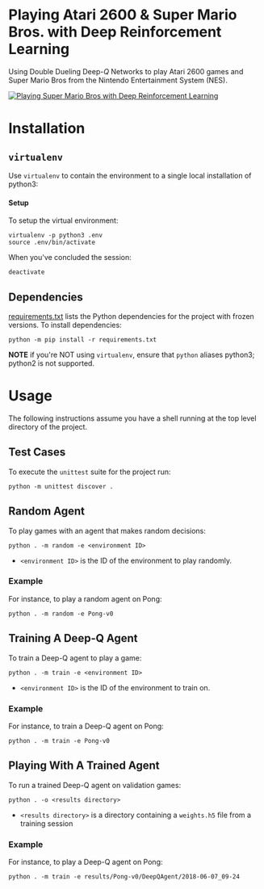 # Playing Atari 2600 & Super Mario Bros. with Deep Reinforcement Learning

Using Double Dueling Deep-_Q_ Networks to play Atari 2600 games and Super
Mario Bros from the Nintendo Entertainment System (NES).

[![Playing Super Mario Bros with Deep Reinforcement Learning][thumb]][video]

[thumb]: https://img.youtube.com/vi/GCUVFAwUpj0/0.jpg
[video]: https://www.youtube.com/watch?v=GCUVFAwUpj0

# Installation

## `virtualenv`

Use `virtualenv` to contain the environment to a single
local installation of python3:

#### Setup

To setup the virtual environment:

```shell
virtualenv -p python3 .env
source .env/bin/activate
```

When you've concluded the session:

```shell
deactivate
```

## Dependencies

[requirements.txt](requirements.txt) lists the Python dependencies for the
project with frozen versions. To install dependencies:

```shell
python -m pip install -r requirements.txt
```

**NOTE** if you're NOT using `virtualenv`, ensure that `python` aliases
python3; python2 is not supported.



# Usage

The following instructions assume you have a shell running at the top level
directory of the project.

## Test Cases

To execute the `unittest` suite for the project run:

```shell
python -m unittest discover .
```

## Random Agent

To play games with an agent that makes random decisions:

```shell
python . -m random -e <environment ID>
```

-   `<environment ID>` is the ID of the environment to play randomly.

### Example

For instance, to play a random agent on Pong:

```shell
python . -m random -e Pong-v0
```

## Training A Deep-Q Agent

To train a Deep-Q agent to play a game:

```shell
python . -m train -e <environment ID>
```

-   `<environment ID>` is the ID of the environment to train on.

### Example

For instance, to train a Deep-Q agent on Pong:

```shell
python . -m train -e Pong-v0
```

## Playing With A Trained Agent

To run a trained Deep-Q agent on validation games:

```shell
python . -o <results directory>
```

-   `<results directory>` is a directory containing a `weights.h5` file from a
    training session

### Example

For instance, to play a Deep-Q agent on Pong:

```shell
python . -m train -e results/Pong-v0/DeepQAgent/2018-06-07_09-24
```
